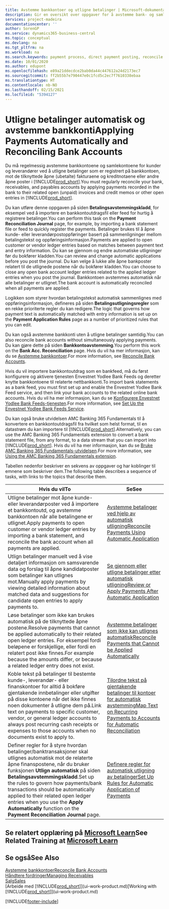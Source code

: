 ```yaml
---
title: Avstemme bankkontoer og utligne betalinger | Microsoft-dokumentasjon
description: Gir en oversikt over oppgaver for å avstemme bank- og samlekontiene, bokføre innbetalinger og utgifter og utligne betalinger automatisk.
services: project-madeira
documentationcenter: ''
author: SorenGP
ms.service: dynamics365-business-central
ms.topic: conceptual
ms.devlang: na
ms.tgt_pltfrm: na
ms.workload: na
ms.search.keywords: payment process, direct payment posting, reconcile payment, expenses, cash receipts
ms.date: 10/01/2020
ms.author: edupont
ms.openlocfilehash: e89a21ddecdce2bab0da44c447612a24d2173ec7
ms.sourcegitcommit: ff2b55b7e790447e0c1fcd5c2ec7f7610338ebaa
ms.translationtype: HT
ms.contentlocale: nb-NO
ms.lasthandoff: 02/15/2021
ms.locfileid: "5394127"
---
```

# <a name="applying-payments-automatically-and-reconciling-bank-accounts"></a><span data-ttu-id="c714d-103">Utligne betalinger automatisk og avstemme bankkonti</span><span class="sxs-lookup"><span data-stu-id="c714d-103">Applying Payments Automatically and Reconciling Bank Accounts</span></span>
<span data-ttu-id="c714d-104">Du må regelmessig avstemme bankkontoene og samlekontoene for kunder og leverandører ved å utligne betalinger som er registrert på bankkontoen, mot de tilknyttede åpne (ubetalte) fakturaene og kreditnotaene eller andre åpne poster i [!INCLUDE[prod_short](includes/prod_short.md)].</span><span class="sxs-lookup"><span data-stu-id="c714d-104">You must regularly reconcile your bank, receivables, and payables accounts by applying payments recorded in the bank to their related open (unpaid) invoices and credit memos or other open entries in [!INCLUDE[prod_short](includes/prod_short.md)].</span></span>  

<span data-ttu-id="c714d-105">Du kan utføre denne oppgaven på siden **Betalingsavstemmingskladd**, for eksempel ved å importere en bankkontoutdragsfil eller feed for hurtig å registrere betalinger.</span><span class="sxs-lookup"><span data-stu-id="c714d-105">You can perform this task on the **Payment Reconciliation Journal** page, for example, by importing a bank statement file or feed to quickly register the payments.</span></span> <span data-ttu-id="c714d-106">Betalinger brukes til å åpne kunde- eller leverandørpostoppføringer basert på sammenligninger mellom betalingstekst og oppføringsinformasjon.</span><span class="sxs-lookup"><span data-stu-id="c714d-106">Payments are applied to open customer or vendor ledger entries based on matches between payment text and entry information.</span></span> <span data-ttu-id="c714d-107">Du kan se gjennom og endre automatiske utligninger før du bokfører kladden.</span><span class="sxs-lookup"><span data-stu-id="c714d-107">You can review and change automatic applications before you post the journal.</span></span> <span data-ttu-id="c714d-108">Du kan velge å lukke alle åpne bankposter relatert til de utlignede postene når du bokfører kladden.</span><span class="sxs-lookup"><span data-stu-id="c714d-108">You can choose to close any open bank account ledger entries related to the applied ledger entries when you post the journal.</span></span> <span data-ttu-id="c714d-109">Bankkontoen avstemmes automatisk når alle betalinger er utlignet.</span><span class="sxs-lookup"><span data-stu-id="c714d-109">The bank account is automatically reconciled when all payments are applied.</span></span>

<span data-ttu-id="c714d-110">Logikken som styrer hvordan betalingstekst automatisk sammenlignes med oppføringsinformasjon, defineres på siden **Betalingsutligningsregler** som en rekke prioriterte regler du kan redigere.</span><span class="sxs-lookup"><span data-stu-id="c714d-110">The logic that governs how payment text is automatically matched with entry information is set up on the **Payment Application Rules** page as a number of prioritized rules that you can edit.</span></span>

<span data-ttu-id="c714d-111">Du kan også avstemme bankkonti uten å utligne betalinger samtidig.</span><span class="sxs-lookup"><span data-stu-id="c714d-111">You can also reconcile bank accounts without simultaneously applying payments.</span></span> <span data-ttu-id="c714d-112">Du kan gjøre dette på siden **Bankkontoavstemming**.</span><span class="sxs-lookup"><span data-stu-id="c714d-112">You perform this work on the **Bank Acc. Reconciliation** page.</span></span> <span data-ttu-id="c714d-113">Hvis du vil ha mer informasjon, kan du se [Avstemme bankkontoer](bank-how-reconcile-bank-accounts-separately.md).</span><span class="sxs-lookup"><span data-stu-id="c714d-113">For more information, see [Reconcile Bank Accounts](bank-how-reconcile-bank-accounts-separately.md).</span></span>   

<span data-ttu-id="c714d-114">Hvis du vil importere bankkontoutdrag som en bankfeed, må du først konfigurere og aktivere tjenesten Envestnet Yodlee Bank Feeds og deretter knytte bankkontoene til relaterte nettbankkonti.</span><span class="sxs-lookup"><span data-stu-id="c714d-114">To import bank statements as a bank feed, you must first set up and enable the Envestnet Yodlee Bank Feed service, and then link your bank accounts to the related online bank accounts.</span></span> <span data-ttu-id="c714d-115">Hvis du vil ha mer informasjon, kan du se [Konfigurere Envestnet Yodlee Bank Feeds-tjenesten](bank-how-setup-bank-statement-service.md).</span><span class="sxs-lookup"><span data-stu-id="c714d-115">For more information, see [Set Up the Envestnet Yodlee Bank Feeds Service](bank-how-setup-bank-statement-service.md).</span></span>  

<span data-ttu-id="c714d-116">Du kan også bruke utvidelsen AMC Banking 365 Fundamentals til å konvertere en bankkontoutdragsfil fra hvilket som helst format, til en datastrøm du kan importere til [!INCLUDE[prod_short](includes/prod_short.md)].</span><span class="sxs-lookup"><span data-stu-id="c714d-116">Alternatively, you can use the AMC Banking 365 Fundamentals extension to convert a bank statement file, from any format, to a data stream that you can import into [!INCLUDE[prod_short](includes/prod_short.md)].</span></span> <span data-ttu-id="c714d-117">Hvis du vil ha mer informasjon, kan du se [Bruke AMC Banking 365 Fundamentals-utvidelsen](ui-extensions-amc-banking.md).</span><span class="sxs-lookup"><span data-stu-id="c714d-117">For more information, see [Using the AMC Banking 365 Fundamentals extension](ui-extensions-amc-banking.md).</span></span>  

<span data-ttu-id="c714d-118">Tabellen nedenfor beskriver en sekvens av oppgaver og har koblinger til emnene som beskriver dem.</span><span class="sxs-lookup"><span data-stu-id="c714d-118">The following table describes a sequence of tasks, with links to the topics that describe them.</span></span>  

| <span data-ttu-id="c714d-119">Hvis du vil</span><span class="sxs-lookup"><span data-stu-id="c714d-119">To</span></span> | <span data-ttu-id="c714d-120">Se</span><span class="sxs-lookup"><span data-stu-id="c714d-120">See</span></span> |
| --- | --- |
| <span data-ttu-id="c714d-121">Utligne betalinger mot åpne kunde- eller leverandørposter ved å importere et bankkontoutd, og avstemme bankkontoen når alle betalingene er utlignet.</span><span class="sxs-lookup"><span data-stu-id="c714d-121">Apply payments to open customer or vendor ledger entries by importing a bank statement, and reconcile the bank account when all payments are applied.</span></span> |[<span data-ttu-id="c714d-122">Avstemme betalinger ved hjelp av automatisk utligning</span><span class="sxs-lookup"><span data-stu-id="c714d-122">Reconcile Payments Using Automatic Application</span></span>](receivables-how-reconcile-payments-auto-application.md) |
| <span data-ttu-id="c714d-123">Utlign betalinger manuelt ved å vise detaljert informasjon om samsvarende data og forslag til åpne kandidatposter som betalinger kan utlignes mot.</span><span class="sxs-lookup"><span data-stu-id="c714d-123">Manually apply payments by viewing detailed information about matched data and suggestions for candidate open entries to apply payments to.</span></span> |[<span data-ttu-id="c714d-124">Se gjennom eller utligne betalinger etter automatisk utligning</span><span class="sxs-lookup"><span data-stu-id="c714d-124">Review or Apply Payments After Automatic Application</span></span>](receivables-how-review-apply-payments-auto-application.md) |
| <span data-ttu-id="c714d-125">Løse betalinger som ikke kan brukes automatisk på de tilknyttede åpne postene.</span><span class="sxs-lookup"><span data-stu-id="c714d-125">Resolve payments that cannot be applied automatically to their related open ledger entries.</span></span> <span data-ttu-id="c714d-126">For eksempel fordi beløpene er forskjellige, eller fordi en relatert post ikke finnes.</span><span class="sxs-lookup"><span data-stu-id="c714d-126">For example because the amounts differ, or because a related ledger entry does not exist.</span></span> |[<span data-ttu-id="c714d-127">Avstemme betalinger som ikke kan utlignes automatisk</span><span class="sxs-lookup"><span data-stu-id="c714d-127">Reconcile Payments that Cannot be Applied Automatically</span></span>](receivables-how-reconcile-payments-cannot-apply-auto.md) |
| <span data-ttu-id="c714d-128">Koble tekst på betalinger til bestemte kunde-, leverandør- eller finanskontoer for alltid å bokføre gjentakende innbetalinger eller utgifter på disse kontoene når det ikke finnes noen dokumenter å utligne dem på.</span><span class="sxs-lookup"><span data-stu-id="c714d-128">Link text on payments to specific customer, vendor, or general ledger accounts to always post recurring cash receipts or expenses to those accounts when no documents exist to apply to.</span></span> |[<span data-ttu-id="c714d-129">Tilordne tekst på gjentakende betalinger til kontoer for automatisk avstemming</span><span class="sxs-lookup"><span data-stu-id="c714d-129">Map Text on Recurring Payments to Accounts for Automatic Reconciliation</span></span>](receivables-how-map-text-recurring-payments-accounts-auto-reconcilliation.md) |
|<span data-ttu-id="c714d-130">Definer regler for å styre hvordan betalinger/banktransaksjoner skal utlignes automatisk mot de relaterte åpne finanspostene, når du bruker funksjonen **Utlign automatisk** på siden **Betalingsavstemmingskladd**.</span><span class="sxs-lookup"><span data-stu-id="c714d-130">Set up the rules to govern how payments/bank transactions should be automatically applied to their related open ledger entries when you use the **Apply Automatically** function on the **Payment Reconciliation Journal** page.</span></span>|[<span data-ttu-id="c714d-131">Definere regler for automatisk utligning av betalinger</span><span class="sxs-lookup"><span data-stu-id="c714d-131">Set Up Rules for Automatic Application of Payments</span></span>](receivables-how-set-up-payment-application-rules.md)|

## <a name="see-related-training-at-microsoft-learn"></a><span data-ttu-id="c714d-132">Se relatert opplæring på [Microsoft Learn](/learn/modules/use-journals-dynamics-365-business-central/index)</span><span class="sxs-lookup"><span data-stu-id="c714d-132">See Related Training at [Microsoft Learn](/learn/modules/use-journals-dynamics-365-business-central/index)</span></span>

## <a name="see-also"></a><span data-ttu-id="c714d-133">Se også</span><span class="sxs-lookup"><span data-stu-id="c714d-133">See Also</span></span>
[<span data-ttu-id="c714d-134">Avstemme bankkontoer</span><span class="sxs-lookup"><span data-stu-id="c714d-134">Reconcile Bank Accounts</span></span>](bank-how-reconcile-bank-accounts-separately.md)  
[<span data-ttu-id="c714d-135">Håndtere fordringer</span><span class="sxs-lookup"><span data-stu-id="c714d-135">Managing Receivables</span></span>](receivables-manage-receivables.md)  
[<span data-ttu-id="c714d-136">Salg</span><span class="sxs-lookup"><span data-stu-id="c714d-136">Sales</span></span>](sales-manage-sales.md)  
<span data-ttu-id="c714d-137">[Arbeide med [!INCLUDE[prod_short](includes/prod_short.md)]](ui-work-product.md)</span><span class="sxs-lookup"><span data-stu-id="c714d-137">[Working with [!INCLUDE[prod_short](includes/prod_short.md)]](ui-work-product.md)</span></span>


[!INCLUDE[footer-include](includes/footer-banner.md)]